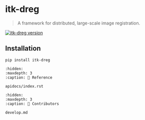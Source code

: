 itk-dreg
=======

> A framework for distributed, large-scale image registration.

[![itk-dreg version](https://badge.fury.io/py/itk-dreg.svg)](https://pypi.org/project/itk-dreg/)

## Installation

```shell
pip install itk-dreg
```

```{toctree}
:hidden:
:maxdepth: 3
:caption: 📖 Reference

apidocs/index.rst
```

```{toctree}
:hidden:
:maxdepth: 3
:caption: 📖 Contributors

develop.md
```
